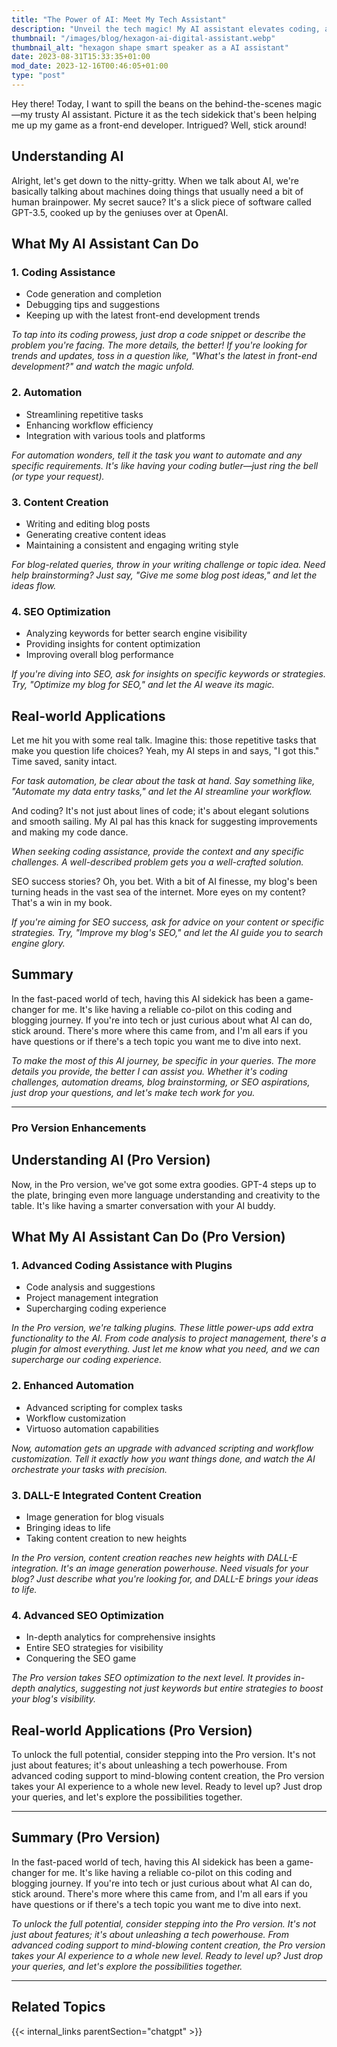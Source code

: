 ```yaml
---
title: "The Power of AI: Meet My Tech Assistant"
description: "Unveil the tech magic! My AI assistant elevates coding, automates tasks, and crafts content. Go Pro for an extra dose of brilliance! 🌟 #TechTalk #AIWizardry"
thumbnail: "/images/blog/hexagon-ai-digital-assistant.webp"
thumbnail_alt: "hexagon shape smart speaker as a AI assistant"
date: 2023-08-31T15:33:35+01:00
mod_date: 2023-12-16T00:46:05+01:00
type: "post"
---
```

Hey there! Today, I want to spill the beans on the behind-the-scenes magic—my trusty AI assistant. Picture it as the tech sidekick that's been helping me up my game as a front-end developer. Intrigued? Well, stick around!

## Understanding AI
Alright, let's get down to the nitty-gritty. When we talk about AI, we're basically talking about machines doing things that usually need a bit of human brainpower. My secret sauce? It's a slick piece of software called GPT-3.5, cooked up by the geniuses over at OpenAI.

## What My AI Assistant Can Do
### 1. **Coding Assistance**
   - Code generation and completion
   - Debugging tips and suggestions
   - Keeping up with the latest front-end development trends

*To tap into its coding prowess, just drop a code snippet or describe the problem you're facing. The more details, the better! If you're looking for trends and updates, toss in a question like, "What's the latest in front-end development?" and watch the magic unfold.*

### 2. **Automation**
   - Streamlining repetitive tasks
   - Enhancing workflow efficiency
   - Integration with various tools and platforms

*For automation wonders, tell it the task you want to automate and any specific requirements. It's like having your coding butler—just ring the bell (or type your request).*

### 3. **Content Creation**
   - Writing and editing blog posts
   - Generating creative content ideas
   - Maintaining a consistent and engaging writing style

*For blog-related queries, throw in your writing challenge or topic idea. Need help brainstorming? Just say, "Give me some blog post ideas," and let the ideas flow.*

### 4. **SEO Optimization**
   - Analyzing keywords for better search engine visibility
   - Providing insights for content optimization
   - Improving overall blog performance

*If you're diving into SEO, ask for insights on specific keywords or strategies. Try, "Optimize my blog for SEO," and let the AI weave its magic.*

## Real-world Applications
Let me hit you with some real talk. Imagine this: those repetitive tasks that make you question life choices? Yeah, my AI steps in and says, "I got this." Time saved, sanity intact.

*For task automation, be clear about the task at hand. Say something like, "Automate my data entry tasks," and let the AI streamline your workflow.*

And coding? It's not just about lines of code; it's about elegant solutions and smooth sailing. My AI pal has this knack for suggesting improvements and making my code dance.

*When seeking coding assistance, provide the context and any specific challenges. A well-described problem gets you a well-crafted solution.*

SEO success stories? Oh, you bet. With a bit of AI finesse, my blog's been turning heads in the vast sea of the internet. More eyes on my content? That's a win in my book.

*If you're aiming for SEO success, ask for advice on your content or specific strategies. Try, "Improve my blog's SEO," and let the AI guide you to search engine glory.*

## Summary
In the fast-paced world of tech, having this AI sidekick has been a game-changer for me. It's like having a reliable co-pilot on this coding and blogging journey. If you're into tech or just curious about what AI can do, stick around. There's more where this came from, and I'm all ears if you have questions or if there's a tech topic you want me to dive into next.

*To make the most of this AI journey, be specific in your queries. The more details you provide, the better I can assist you. Whether it's coding challenges, automation dreams, blog brainstorming, or SEO aspirations, just drop your questions, and let's make tech work for you.*

***

### Pro Version Enhancements

## Understanding AI (Pro Version)
Now, in the Pro version, we've got some extra goodies. GPT-4 steps up to the plate, bringing even more language understanding and creativity to the table. It's like having a smarter conversation with your AI buddy.

## What My AI Assistant Can Do (Pro Version)
### 1. **Advanced Coding Assistance with Plugins**
   - Code analysis and suggestions
   - Project management integration
   - Supercharging coding experience

*In the Pro version, we're talking plugins. These little power-ups add extra functionality to the AI. From code analysis to project management, there's a plugin for almost everything. Just let me know what you need, and we can supercharge our coding experience.*

### 2. **Enhanced Automation**
   - Advanced scripting for complex tasks
   - Workflow customization
   - Virtuoso automation capabilities

*Now, automation gets an upgrade with advanced scripting and workflow customization. Tell it exactly how you want things done, and watch the AI orchestrate your tasks with precision.*

### 3. **DALL-E Integrated Content Creation**
   - Image generation for blog visuals
   - Bringing ideas to life
   - Taking content creation to new heights

*In the Pro version, content creation reaches new heights with DALL-E integration. It's an image generation powerhouse. Need visuals for your blog? Just describe what you're looking for, and DALL-E brings your ideas to life.*

### 4. **Advanced SEO Optimization**
   - In-depth analytics for comprehensive insights
   - Entire SEO strategies for visibility
   - Conquering the SEO game

*The Pro version takes SEO optimization to the next level. It provides in-depth analytics, suggesting not just keywords but entire strategies to boost your blog's visibility.*

## Real-world Applications (Pro Version)
To unlock the full potential, consider stepping into the Pro version. It's not just about features; it's about unleashing a tech powerhouse. From advanced coding support to mind-blowing content creation, the Pro version takes your AI experience to a whole new level. Ready to level up? Just drop your queries, and let's explore the possibilities together.

***

## Summary (Pro Version)
In the fast-paced world of tech, having this AI sidekick has been a game-changer for me. It's like having a reliable co-pilot on this coding and blogging journey. If you're into tech or just curious about what AI can do, stick around. There's more where this came from, and I'm all ears if you have questions or if there's a tech topic you want me to dive into next.

*To unlock the full potential, consider stepping into the Pro version. It's not just about features; it's about unleashing a tech powerhouse. From advanced coding support to mind-blowing content creation, the Pro version takes your AI experience to a whole new level. Ready to level up? Just drop your queries, and let's explore the possibilities together.*



***
## Related Topics

{{< internal_links parentSection="chatgpt" >}}
